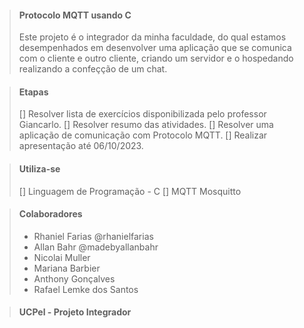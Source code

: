 > #### Protocolo MQTT usando C
> Este projeto é o integrador da minha faculdade, do qual estamos desempenhados em desenvolver uma aplicação que se comunica com o cliente e outro cliente, criando um servidor e o hospedando realizando a confeçção de um chat.

> #### Etapas
> [] Resolver lista de exercícios disponibilizada pelo professor Giancarlo.
> [] Resolver resumo das atividades.
> [] Resolver uma aplicação de comunicação com Protocolo MQTT.
> [] Realizar apresentação até 06/10/2023.

> #### Utiliza-se
> [] Linguagem de Programação - C
> [] MQTT Mosquitto

> #### Colaboradores
> * Rhaniel Farias @rhanielfarias
> * Allan Bahr @madebyallanbahr
> * Nicolai Muller
> * Mariana Barbier
> * Anthony Gonçalves 
> * Rafael Lemke dos Santos

> #### UCPel - Projeto Integrador